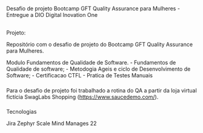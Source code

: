 #
Desafio de projeto Bootcamp GFT Quality Assurance para Mulheres - 
Entregue a DIO Digital Inovation One

##

Projeto: 

Repositório com o desafio de projeto do Bootcamp GFT Quality Assurance para Mulheres.

Modulo Fundamentos de Qualidade de Software. 
    - Fundamentos de Qualidade de software;
    - Metodogia Ageis e ciclo de Desenvolvimento de Software;
    - Certificacao CTFL
    - Pratica de Testes Manuais

###

Para o desafio de projeto foi trabalhado a rotina do QA a partir da loja virtual fictícia SwagLabs Shopping (https://www.saucedemo.com/). 

###

Tecnologias

Jira
Zephyr Scale
Mind Manages 22
